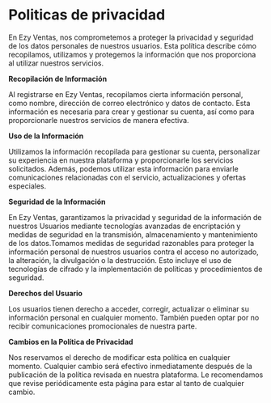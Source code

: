 # Politicas de privacidad

En Ezy Ventas, nos comprometemos a proteger la privacidad y seguridad de los datos personales de nuestros usuarios. Esta política describe cómo recopilamos, utilizamos y protegemos la información que nos proporciona al utilizar nuestros servicios.

**Recopilación de Información**

Al registrarse en Ezy Ventas, recopilamos cierta información personal, como nombre, dirección de correo electrónico y datos de contacto. Esta información es necesaria para crear y gestionar su cuenta, así como para proporcionarle nuestros servicios de manera efectiva.

**Uso de la Información**

Utilizamos la información recopilada para gestionar su cuenta, personalizar su experiencia en nuestra plataforma y proporcionarle los servicios solicitados. Además, podemos utilizar esta información para enviarle comunicaciones relacionadas con el servicio, actualizaciones y ofertas especiales.

**Seguridad de la Información**

En Ezy Ventas, garantizamos la privacidad y seguridad de la información de nuestros Usuarios mediante tecnologías avanzadas de encriptación y medidas de seguridad en la transmisión, almacenamiento y mantenimiento de los datos.Tomamos medidas de seguridad razonables para proteger la información personal de nuestros usuarios contra el acceso no autorizado, la alteración, la divulgación o la destrucción. Esto incluye el uso de tecnologías de cifrado y la implementación de políticas y procedimientos de seguridad.

**Derechos del Usuario**

Los usuarios tienen derecho a acceder, corregir, actualizar o eliminar su información personal en cualquier momento. También pueden optar por no recibir comunicaciones promocionales de nuestra parte.

**Cambios en la Política de Privacidad**

Nos reservamos el derecho de modificar esta política en cualquier momento. Cualquier cambio será efectivo inmediatamente después de la publicación de la política revisada en nuestra plataforma. Le recomendamos que revise periódicamente esta página para estar al tanto de cualquier cambio.